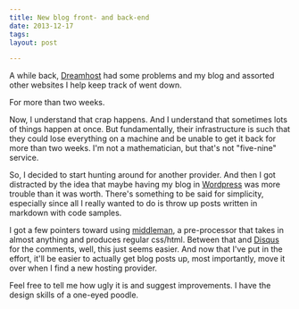 ```yaml
---
title: New blog front- and back-end
date: 2013-12-17
tags:
layout: post

---
```


A while back, [Dreamhost](http://dreamhost.com/) had some problems and my blog and assorted other websites I help keep track of went down.

For more than two weeks.

Now, I understand that crap happens. And I understand that sometimes lots of things happen at once. But fundamentally, their infrastructure is such that they could lose everything on a machine and be unable to get it back for more than two weeks. I'm not a mathematician, but that's not "five-nine" service.

So, I decided to start hunting around for another provider. And then I got distracted by the idea that maybe having my blog in [Wordpress](http://wordpress.org) was more trouble than it was worth. There's something to be said for simplicity, especially since all I really wanted to do is throw up posts written in markdown with code samples.

I got a few pointers toward using [middleman](http://middlemanapp.com/), a pre-processor that takes in almost anything and produces regular css/html. Between that and [Disqus](http://disqus.com/) for the comments, well, this just seems easier. And now that I've put in the effort, it'll be easier to actually get blog posts up, most importantly, move it over when I find a new hosting provider.

Feel free to tell me how ugly it is and suggest improvements. I have the design skills of a one-eyed poodle.
